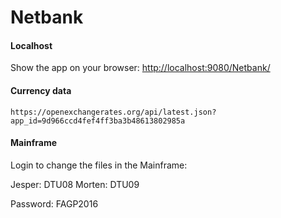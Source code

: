 # Netbank

#### Localhost

Show the app on your browser: [http://localhost:9080/Netbank/](http://localhost:9080/Netbank/)

#### Currency data

```
https://openexchangerates.org/api/latest.json?app_id=9d966ccd4fef4ff3ba3b48613802985a
```

#### Mainframe

Login to change the files in the Mainframe:

Jesper: DTU08
Morten: DTU09

Password: FAGP2016
